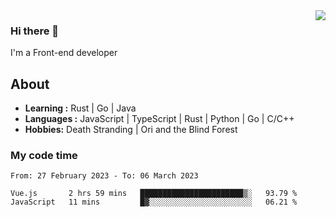 <img align='right' src="https://github-readme-stats.vercel.app/api?username=strugglebak&show_icons=true">

### Hi there 👋

I'm a Front-end developer

## About

-  **Learning :** Rust | Go | Java
-  **Languages :** JavaScript | TypeScript | Rust | Python | Go | C/C++
-  **Hobbies:** Death Stranding | Ori and the Blind Forest

### My code time

<!--START_SECTION:waka-->

```text
From: 27 February 2023 - To: 06 March 2023

Vue.js       2 hrs 59 mins   ███████████████████████▒░   93.79 %
JavaScript   11 mins         █▓░░░░░░░░░░░░░░░░░░░░░░░   06.21 %
```

<!--END_SECTION:waka-->
